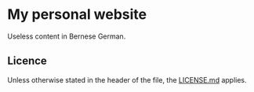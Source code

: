 # My personal website
Useless content in Bernese German.
## Licence
Unless otherwise stated in the header of the file, the [LICENSE.md](LICENSE.md) applies.
